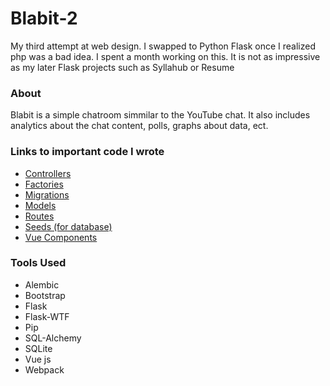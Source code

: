 <h1>Blabit-2</h1>

<p>My third attempt at web design. I swapped to Python Flask once I realized php was a bad idea. I spent a month working on this. It is not as impressive as my later Flask projects such as Syllahub or Resume</p>

<h3>About</h3>

<p>Blabit is a simple chatroom simmilar to the YouTube chat. It also includes analytics about the chat content, polls, graphs about data, ect.</p>


<h3>Links to important code I wrote</h3>

<ul>
    <li><a href="/app/Http/Controllers">Controllers</a></li>
    <li><a href="/database/factories">Factories</a></li>
    <li><a href="/database/migrations">Migrations</a></li>
    <li><a href="/app">Models</a></li>
    <li><a href="/routes/web.php">Routes</a></li>
    <li><a href="/database/seeds">Seeds (for database)</a></li>
    <li><a href="/resources/assets/js/components">Vue Components</a></li>
</ul>

<h3>Tools Used</h3>

<ul>
    <li>Alembic</li>
    <li>Bootstrap</li>
    <li>Flask</li>
    <li>Flask-WTF</li>
    <li>Pip</li>
    <li>SQL-Alchemy</li>
    <li>SQLite</li>
    <li>Vue js</li>
    <li>Webpack</li>
</ul>